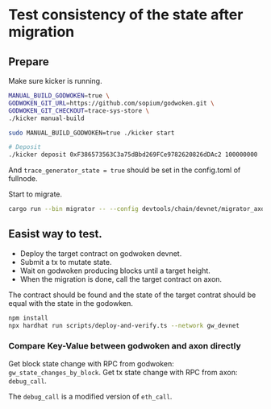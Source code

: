 # Test consistency of the state after migration


## Prepare

Make sure kicker is running.
```sh
MANUAL_BUILD_GODWOKEN=true \
GODWOKEN_GIT_URL=https://github.com/sopium/godwoken.git \
GODWOKEN_GIT_CHECKOUT=trace-sys-store \
./kicker manual-build

sudo MANUAL_BUILD_GODWOKEN=true ./kicker start 

# Deposit
./kicker deposit 0xF386573563C3a75dBbd269FCe9782620826dDAc2 100000000

```

And `trace_generator_state = true` should be set in the config.toml of fullnode.

Start to migrate.

```sh
cargo run --bin migrator -- --config devtools/chain/devnet/migrator_axon_config.toml --genesis devtools/chain/devnet/genesis_single_node.json --migrator-config devtools/chain/devnet/migrator_config.toml
```


## Easist way to test.

- Deploy the target contract on godwoken devnet.
- Submit a tx to mutate state.
- Wait on godwoken producing blocks until a target height.
- When the migration is done, call the target contract on axon.

The contract should be found and the state of the target contrat should be equal with the state in the godowken.

```sh
npm install
npx hardhat run scripts/deploy-and-verify.ts --network gw_devnet
```

### Compare Key-Value between godwoken and axon directly

Get block state change with RPC from godwoken: `gw_state_changes_by_block`.
Get tx state change with RPC from axon: `debug_call`.

The `debug_call` is a modified version of `eth_call`.

